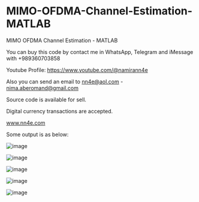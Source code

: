 # MIMO-OFDMA-Channel-Estimation-MATLAB
MIMO OFDMA Channel Estimation - MATLAB

You can buy this code by contact me in WhatsApp, Telegram and iMessage with +989360703858

Youtube Profile: https://www.youtube.com/@namirann4e

Also you can send an email to nn4e@aol.com - nima.aberomand@gmail.com

Source code is available for sell.

Digital currency transactions are accepted.

www.nn4e.com

Some output is as below:

![image](https://github.com/user-attachments/assets/7ed89015-6414-435a-ba47-57b7fcee9558)

![image](https://github.com/user-attachments/assets/ef8aa441-320c-43f1-9c55-0085221b4a25)

![image](https://github.com/user-attachments/assets/651ad51f-453b-4cfb-89e2-706b7d51806a)

![image](https://github.com/user-attachments/assets/9579ca3e-5bb4-4877-9371-52320da830cd)

![image](https://github.com/user-attachments/assets/69323e8d-97ef-4e0a-97f5-7ae9df8f3d90)
